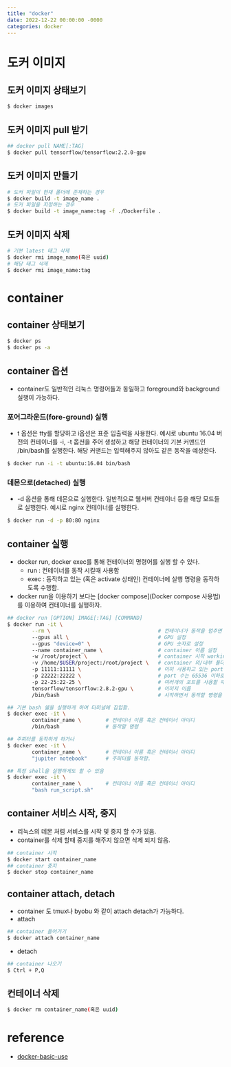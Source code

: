 ```yaml
---
title: "docker"
date: 2022-12-22 00:00:00 -0000
categories: docker
---
```


# 도커 이미지

## 도커 이미지 상태보기
```bash
$ docker images
```

## 도커 이미지 pull 받기
```bash
## docker pull NAME[:TAG]
$ docker pull tensorflow/tensorflow:2.2.0-gpu
```

## 도커 이미지 만들기
```bash
# 도커 파일이 현재 폴더에 존재하는 경우
$ docker build -t image_name .
# 도커 파일을 지정하는 경우
$ docker build -t image_name:tag -f ./Dockerfile .
```
## 도커 이미지 삭제
```bash
# 기본 latest 태그 삭제
$ docker rmi image_name(혹은 uuid)
# 해당 태그 삭제
$ docker rmi image_name:tag
```

# container

## container 상태보기
```bash
$ docker ps
$ docker ps -a
```

## container 옵션
- container도 일반적인 리눅스 명령어들과 동일하고 foreground와 background 실행이 가능하다.

### 포어그라운드(fore-ground) 실행
- t 옵션은 tty를 할당하고 i옵션은 표준 입출력을 사용한다. 예시로 ubuntu 16.04 버전의 컨테이너를 -i, -t 옵션을 주어 생성하고 해당 컨테이너의 기본 커맨드인 /bin/bash를 실행한다. 해당 커맨드는 입력해주지 않아도 같은 동작을 예상한다.
```bash
$ docker run -i -t ubuntu:16.04 bin/bash
```

### 데몬으로(detached) 실행
- -d 옵션을 통해 데몬으로 실행한다. 일반적으로 웹서버 컨테이너 등을 해당 모드들로 실행한다. 예시로 nginx 컨테이너를 실행한다.
```bash
$ docker run -d -p 80:80 nginx
```
## container 실행
- docker run, docker exec를 통해 컨테이너의 명령어를 실행 할 수 있다.
  - run : 컨테이너를 동작 시킬때 사용함
  - exec : 동작하고 있는 (혹은 activate 상태인) 컨테이너에 실행 명령을 동작하도록 수행함.
- docker run을 이용하기 보다는 [docker compose](Docker compose 사용법)를 이용하여 컨테이너를 실행하자.
```bash
## docker run [OPTION] IMAGE[:TAG] [COMMAND]
$ docker run -it \
        --rm \                                   # 컨테이너가 동작을 멈추면 삭제 되는 옵션
        --gpus all \                             # GPU 설정
        --gpus "device=0" \                      # GPU 숫자로 설정
        --name container_name \                  # container 이름 설정
        -w /root/project \                       # container 시작 working directory 설정
        -v /home/$USER/project:/root/project \   # container 외/내부 폴더 Volume mount 하기
        -p 11111:11111 \                         # 이미 사용하고 있는 port는 피하자 (docker ps -a)
        -p 22222:22222 \                         # port 수는 65536 이하로.
        -p 22-25:22-25 \                         # 여러개의 포트를 사용할 때 사용
        tensorflow/tensorflow:2.8.2-gpu \        # 이미지 이름
        /bin/bash                                # 시작하면서 동작할 명령을 설정할 수 있음.
```
```bash
## 기본 bash 쉘을 실행하게 하여 터미널에 집입함.
$ docker exec -it \
        container_name \        # 컨테이너 이름 혹은 컨테이너 아이디
        /bin/bash               # 동작할 명령

## 주피터를 동작하게 하거나
$ docker exec -it \
        container_name \        # 컨테이너 이름 혹은 컨테이너 아이디
        "jupiter notebook"      # 주피터를 동작함.

## 특정 shell을 실행하게도 할 수 있음
$ docker exec -it \
        container_name \        # 컨테이너 이름 혹은 컨테이너 아이디
        "bash run_script.sh"
```

## container 서비스 시작, 중지
- 리눅스의 데몬 처럼 서비스를 시작 및 중지 할 수가 있음.
- container를 삭제 할때 중지를 해주지 않으면 삭제 되지 않음.
```bash 
## container 시작 
$ docker start container_name
## container 중지
$ docker stop container_name
```

## container attach, detach 
- container 도 tmux나 byobu 와 같이 attach detach가 가능하다.
- attach
```bash 
## container 들어가기 
$ docker attach container_name
```
- detach 
```bash 
## container 나오기
$ Ctrl + P,Q
```

## 컨테이너 삭제
```bash
$ docker rm container_name(혹은 uuid)
```

# reference
- [docker-basic-use](https://dongle94.github.io/docker/docker-basic-use/)